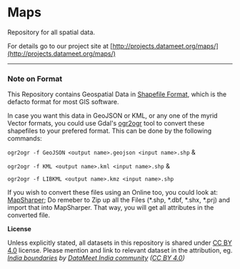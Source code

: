 Maps
====

Repository for all spatial data.

For details go to our project site at [http://projects.datameet.org/maps/](http://projects.datameet.org/maps/)

----
### Note on Format ###

This Repository contains Geospatial Data in [Shapefile Format](https://en.wikipedia.org/wiki/Shapefile), which is the defacto format for most GIS software.

In case you want this data in GeoJSON or KML, or any one of the myrid Vector formats, you could use Gdal's [ogr2ogr](http://www.gdal.org/ogr2ogr.html) tool to convert these shapefiles to your prefered format. This can be done by the following commands:

`ogr2ogr -f GeoJSON <output name>.geojson <input name>.shp` &

`ogr2ogr -f KML <output name>.kml <input name>.shp`  &

`ogr2ogr -f LIBKML <output name>.kmz <input name>.shp`  

If you wish to convert these files using an Online too, you could look at: [MapSharper](http://www.mapshaper.org/); Do remeber to Zip up all the Files (*.shp, *.dbf, *.shx, *.prj) and import that into MapSharper. That way, you will get all attributes in the converted file.


**License**

Unless explicitly stated, all datasets in this repository is shared under [CC BY 4.0](https://creativecommons.org/licenses/by/4.0/) license. Please mention and link to relevant dataset in the attribution, eg. *[India boundaries](https://github.com/datameet/maps/blob/master/Country/india-composite.geojson) by [DataMeet India community](http://datameet.org/) ([CC BY 4.0](https://creativecommons.org/licenses/by/4.0/))*
